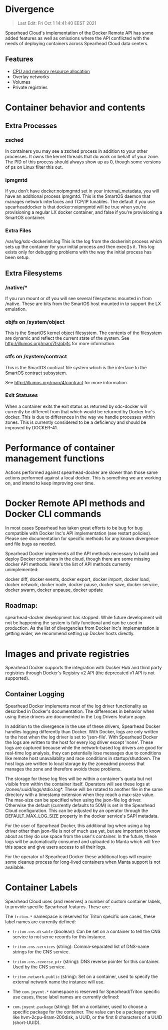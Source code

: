 # Divergence

> Last Edit: Fri Oct 1 14:41:40 EEST 2021

Spearhead Cloud's implementation of the Docker Remote API has some added features as well as omissions where the API conflicted with the needs of deploying containers across Spearhead Cloud data centers.

## Features

* [CPU and memory resource allocation](/docker-resource-allocation)
* Overlay networks
* Volumes
* Private registries

# Container behavior and contents

## Extra Processes

### zsched
In containers you may see a zsched process in addition to your other processes. It owns the kernel threads that do work on behalf of your zone. The PID of this process should always show up as 0, though some versions of ps on Linux filter this out.

### ipmgmtd
If you don't have docker:noipmgmtd set in your internal_metadata, you will have an additional process ipmgmtd. This is the SmartOS daemon that manages network interfaces and TCP/IP tunables. The default if you use spearheaddocker is that docker:noipmgmtd will be true when you're provisioning a regular LX docker container, and false if you're provisioning a SmartOS container.

### Extra Files

/var/log/sdc-dockerinit.log
This is the log from the dockerinit process which sets up the container for your initial process and then exec()s it. This log exists only for debugging problems with the way the initial process has been setup.

## Extra Filesystems

### /native/*

If you run mount or df you will see several filesystems mounted in from /native. These are bits from the SmartOS host mounted in to support the LX emulation.

### objfs on /system/object
This is the SmartOS kernel object filesystem. The contents of the filesystem are dynamic and reflect the current state of the system. See http://illumos.org/man/7fs/objfs for more information.

### ctfs on /system/contract
This is the SmartOS contract file system which is the interface to the SmartOS contract subsystem.

See http://illumos.org/man/4/contract for more information.

### Exit Statuses

When a container exits the exit status as returned by sdc-docker will currently be different from that which would be returned by Docker Inc's docker. This is due to differences in the way we handle processes within zones. This is currently considered to be a deficiency and should be improved by DOCKER-41.

# Performance of container management functions

Actions performed against spearhead-docker are slower than those same actions performed against a local docker. This is something we are working on, and intend to keep improving over time.

# Docker Remote API methods and Docker CLI commands

In most cases Spearhead has taken great efforts to be bug for bug compatible with Docker Inc's API implementation (see restart policies). Please see documentation for specific methods for any known divergence and file bugs as needed.

Spearhead Docker implements all the API methods necessary to build and deploy Docker containers in the cloud, though there are some missing docker API methods. Here's the list of API methods currently unimplemented:

docker diff, docker events, docker export, docker import, docker load, docker network, docker node, docker pause, docker save, docker service, docker swarm, docker unpause, docker update

## Roadmap:

spearhead-docker development has stopped. While future development will not be happening the system is fully functional and can be used in production. As the list of divergencies from Docker Inc's implementation is getting wider, we recommend setting up Docker hosts directly.

# Images and private registries

Spearhead Docker supports the integration with Docker Hub and third party registries through Docker's Registry v2 API (the deprecated v1 API is not supported).

## Container Logging

Spearhead Docker implements most of the log driver functionality as described in Docker's documentation. The differences in behavior when using these drivers are documented in the Log Drivers feature page.

In addition to the divergence in the use of these drivers, Spearhead Docker handles logging differently than Docker. With Docker, logs are only written to the host when the log driver is set to 'json-file'. With Spearhead Docker the logs are written to the host for every log driver except 'none'. These logs are captured because while the network-based log drivers are good for real-time log analysis, they can potentially lose messages due to conditions like remote host unavailablity and race conditions in startup/shutdown. The host logs are written to local storage by the zoneadmd process that manages the zone and therefore avoids these problems.

The storage for these log files will be within a container's quota but not visible from within the container itself. Operators will see these logs at /zones/:uuid/logs/stdio.log*. These will be rotated to another file in the same directory with a timestamp extension when they reach a max-size value. The max-size can be specified when using the json-file log driver. Otherwise the default (currently defaults to 50M) is set in the Spearhead Cloud configuration. This can be adjusted by an operator through the DEFAULT_MAX_LOG_SIZE property in the docker service's SAPI metadata.

For the user of Spearhead Docker, this additional log when using a log driver other than json-file is not of much use yet, but are important to know about as they do use space from the user's container. In the future, these logs will be automatically consumed and uploaded to Manta which will free this space and give users access to all their logs.

For the operator of Spearhead Docker these additional logs will require some cleanup process for long-lived containers when Manta support is not available.

# Container Labels

Spearhead Cloud uses (and reserves) a number of custom container labels, to provide specific Spearhead features. These are:

The `triton.*` namespace is reserved for Triton specific use cases, these label names are currently defined:

* `triton.cns.disable` (boolean): Can be set on a container to tell the CNS service to not serve records for this instance.
* `triton.cns.services` (string): Comma-separated list of DNS-name strings for the CNS service.
* `triton.cns.reverse_ptr` (string): DNS reverse pointer for this container. Used by the CNS service.
* `triton.network.public` (string): Set on a container, used to specify the external network name the instance will use.
* The `com.joyent.*` namespace is reserved for Spearhead/Triton specific use cases, these label names are currently defined:

* `com.joyent.package` (string): Set on a container, used to choose a specific package for the container. The value can be a package name like hvm-2cpu-8ram-200disk, a UUID, or the first 8 characters of a UUID (short-UUID).
